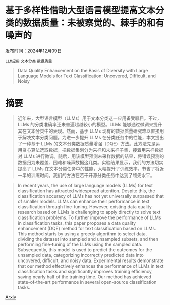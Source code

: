 # 基于多样性借助大型语言模型提高文本分类的数据质量：未被察觉的、棘手的和有噪声的

发布时间：2024年12月09日

`LLM应用` `文本分类` `数据质量`

> Data Quality Enhancement on the Basis of Diversity with Large Language Models for Text Classification: Uncovered, Difficult, and Noisy

# 摘要

> 近年来，大型语言模型（LLMs）用于文本分类这一应用备受瞩目。不过，LLMs 的分类准确率还未普遍超越较小的模型。LLMs 能够通过微调来提升其在文本分类中的表现。然而，基于 LLMs 现有的数据质量研究难以直接用于解决文本分类问题。为进一步提升 LLMs 在分类任务中的性能，本文提出了一种基于 LLMs 的文本分类数据质量增强（DQE）方法。此方法先是运用贪心算法选取数据，把数据集划分为采样和未采样子集，接着用采样数据对 LLMs 进行微调。随后，用该模型预测未采样数据的结果，将错误预测的数据归为未覆盖、困难和噪声数据这几类。实验结果显示，我们的方法切实提高了 LLMs 在文本分类任务中的性能，大幅提升了训练效率，节省了将近一半的训练时间。我们的方法在若干开源分类任务中达到了领先水平。

> In recent years, the use of large language models (LLMs) for text classification has attracted widespread attention. Despite this, the classification accuracy of LLMs has not yet universally surpassed that of smaller models. LLMs can enhance their performance in text classification through fine-tuning. However, existing data quality research based on LLMs is challenging to apply directly to solve text classification problems. To further improve the performance of LLMs in classification tasks, this paper proposes a data quality enhancement (DQE) method for text classification based on LLMs. This method starts by using a greedy algorithm to select data, dividing the dataset into sampled and unsampled subsets, and then performing fine-tuning of the LLMs using the sampled data. Subsequently, this model is used to predict the outcomes for the unsampled data, categorizing incorrectly predicted data into uncovered, difficult, and noisy data. Experimental results demonstrate that our method effectively enhances the performance of LLMs in text classification tasks and significantly improves training efficiency, saving nearly half of the training time. Our method has achieved state-of-the-art performance in several open-source classification tasks.

[Arxiv](https://arxiv.org/abs/2412.06575)